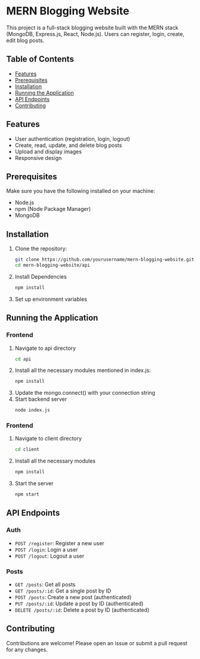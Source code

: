 
# MERN Blogging Website

This project is a full-stack blogging website built with the MERN stack (MongoDB, Express.js, React, Node.js). Users can register, login, create, edit blog posts.

## Table of Contents

- [Features](#features)
- [Prerequisites](#prerequisites)
- [Installation](#installation)
- [Running the Application](#running-the-application)
- [API Endpoints](#api-endpoints)
- [Contributing](#contributing)

## Features

- User authentication (registration, login, logout)
- Create, read, update, and delete blog posts
- Upload and display images
- Responsive design

## Prerequisites

Make sure you have the following installed on your machine:

- Node.js
- npm (Node Package Manager)
- MongoDB

## Installation

1. Clone the repository:

   ```bash
   git clone https://github.com/yourusername/mern-blogging-website.git
   cd mern-blogging-website/api

2. Install Dependencies
	```bash
	npm install

3.  Set up environment variables 

## Running the Application
### Frontend
1. Navigate to api directory
	```bash
	cd api
2. Install all the necessary modules mentioned in index.js:
	```bash 
	npm install
3. Update the mongo.connect() with your connection string
4.  Start backend server
	```bash
	node index.js
### Frontend
1. Navigate to client  directory
	```bash
	cd client
2. Install all the necessary modules
	```bash
	npm install
3. Start the server
	```bash 
	npm start
## API Endpoints

### Auth

-   `POST /register`: Register a new user
-   `POST /login`: Login a user
-   `POST /logout`: Logout a user

### Posts

-   `GET /posts`: Get all posts
-   `GET /posts/:id`: Get a single post by ID
-   `POST /posts`: Create a new post (authenticated)
-   `PUT /posts/:id`: Update a post by ID (authenticated)
-   `DELETE /posts/:id`: Delete a post by ID (authenticated)
## Contributing

Contributions are welcome! Please open an issue or submit a pull request for any changes.
